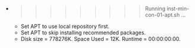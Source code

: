 * >>>>>>>>> Running inst-min-con-01-apt.sh ...
  * Set APT to use local repository first.
  * Set APT to skip installing recommended packages.
  * Disk size = 778276K. Space Used = 12K. Runtime = 00:00:00:00.

